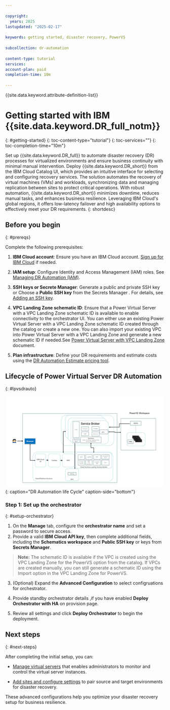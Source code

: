 ```yaml
---

copyright:
  years: 2025
lastupdated: "2025-02-17"

keywords: getting started, disaster recovery, PowerVS

subcollection: dr-automation

content-type: tutorial
services: 
account-plan: paid
completion-time: 10m

---
```


{{site.data.keyword.attribute-definition-list}}

# Getting started with IBM {{site.data.keyword.DR_full_notm}}
{: #getting-started}
{: toc-content-type="tutorial"}
{: toc-services=""}
{: toc-completion-time="10m"}

Set up {{site.data.keyword.DR_full}} to automate disaster recovery (DR) processes for virtualized environments and ensure business continuity with minimal manual intervention. Deploy {{site.data.keyword.DR_short}} from the IBM Cloud Catalog UI, which provides an intuitive interface for selecting and configuring recovery services. The solution automates the recovery of virtual machines (VMs) and workloads, synchronizing data and managing replication between sites to protect critical operations. With robust automation, {{site.data.keyword.DR_short}} minimizes downtime, reduces manual tasks, and enhances business resilience. Leveraging IBM Cloud's global regions, it offers low-latency failover and high availability options to effectively meet your DR requirements.
{: shortdesc}

## Before you begin
{: #prereqs}

Complete the following prerequisites:

1. **IBM Cloud account**: Ensure you have an IBM Cloud account. [Sign up for IBM Cloud](https://cloud.ibm.com/registration) if needed.
2. **IAM setup**: Configure Identity and Access Management (IAM) roles. See [Managing DR Automation (IAM)](/docs/dr-automation-powervs?topic=dr-automation-powervs-iam-manage).
3. **SSH keys or Secrete Manager**: Generate a public and private SSH key or Choose a **Public SSH key** from the Secrets Manager . For details, see [Adding an SSH key](https://cloud.ibm.com/docs/account?topic=account-userapikey&interface=ui).

4. **VPC Landing Zone schematic ID**: Ensure that a Power Virtual Server with a VPC Landing Zone schematic ID is available to enable connectivity to the orchestrator UI. You can either use an existing Power Virtual Server with a VPC Landing Zone schematic ID created through the catalog or create a new one. You can also import your existing VPC into Power Virtual Server with a VPC Landing Zone and generate a new schematic ID if needed.See [Power Virtual Server with VPC Landing Zone](https://cloud.ibm.com/docs/powervs-vpc?topic=powervs-vpc-automation-solution-overview) document.

5. **Plan infrastructure**: Define your DR requirements and estimate costs using the [DR Automation Estimate pricing tool](https://cloud.ibm.com/estimator).

## Lifecycle of Power Virtual Server DR Automation
{: #lpvsdrauto} 

![DR Automation life Cycle](images/DR-Automation-life-Cycle2.svg "DR Automation life Cycle"){: caption="DR Automation life Cycle" caption-side="bottom"}

### Step 1: Set up the orchestrator
{: #setup-orchestrator}

1. On the **Manage** tab, configure the **orchestrator name** and set a password to secure access.
2. Provide a valid **IBM Cloud API key**, then complete additional fields, including the **Schematics workspace** and **Public SSH key** or keys from **Secrets Manager**.

 >**Note:** The schematic ID is available if the VPC is created using the VPC Landing Zone for the PowerVS option from the catalog. If VPCs are created manually, you can still generate a schematic ID using the Import option in the VPC Landing Zone for PowerVS.
 
3. (Optional) Expand the **Advanced Configuration** to select configruations for orchestrator.

4. Provide standby orchestrator details ,if you have enabled **Deploy Orchestrator with HA** on provision page.
5. Review all settings and click **Deploy Orchestrator** to begin the deployment.


## Next steps
{: #next-steps}

After completing the initial setup, you can:

- [Manage virtual servers](/docs/dr-automation-powervs?topic=dr-automation-powervs-manage-vm-ser) that enables administrators to monitor and control the virtual server instances.

- [Add sites and configure settings](/docs/dr-automation-powervs?topic=dr-automation-powervs-add-site-ksys) to pair source and target environments for disaster recovery.


These advanced configurations help you optimize your disaster recovery setup for business resilience.

